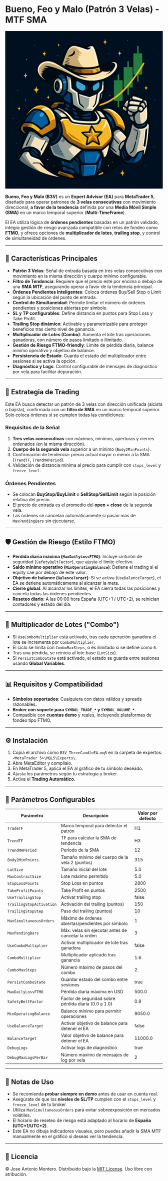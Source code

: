 # Bueno, Feo y Malo (Patrón 3 Velas) - MTF SMA

![B3V Logo](images/B3V_logo.png)

**Bueno, Feo y Malo (B3V)** es un **Expert Advisor (EA)** para **MetaTrader 5**, diseñado para operar patrones de **3 velas consecutivas** con movimiento direccional, **a favor de la tendencia** definida por una **Media Móvil Simple (SMA)** en un marco temporal superior (**Multi-TimeFrame**).

El EA utiliza lógica de **órdenes pendientes** basadas en un patrón validado, integra gestión de riesgo avanzada compatible con retos de fondeo como **FTMO**, y ofrece opciones de **multiplicador de lotes**, **trailing stop**, y control de simultaneidad de órdenes.

---

## 📌 Características Principales

- **Patrón 3 Velas**: Señal de entrada basada en tres velas consecutivas con movimiento en la misma dirección y cuerpo mínimo configurable.
- **Filtro de Tendencia**: Requiere que el precio esté por encima o debajo de una **SMA MTF**, asegurando operar a favor de la tendencia principal.
- **Órdenes Pendientes Inteligentes**: Coloca órdenes Buy/Sell Stop o Limit según la ubicación del punto de entrada.
- **Control de Simultaneidad**: Permite limitar el número de órdenes pendientes y posiciones abiertas por símbolo.
- **SL y TP configurables**: Define distancia en puntos para Stop Loss y Take Profit.
- **Trailing Stop dinámico**: Activable y parametrizable para proteger beneficios tras cierto nivel de ganancia.
- **Multiplicador de Lotes (Combo)**: Aumenta el lote tras operaciones ganadoras, con número de pasos limitado o ilimitado.
- **Gestión de Riesgo FTMO-friendly**: Límite de pérdida diaria, balance mínimo operativo y objetivo de balance.
- **Persistencia de Estado**: Guarda el estado del multiplicador entre sesiones si se activa la opción.
- **Diagnóstico y Logs**: Control configurable de mensajes de diagnóstico por vela para facilitar depuración.

---

## 🚀 Estrategia de Trading

Este EA busca detectar un patrón de 3 velas con dirección unificada (alcista o bajista), confirmada con un **filtro de SMA** en un marco temporal superior. Solo coloca órdenes si se cumplen todas las condiciones:

### Requisitos de la Señal

1. **Tres velas consecutivas** con máximos, mínimos, aperturas y cierres ordenados (en la misma dirección).
2. **Cuerpo de la segunda vela** superior a un mínimo (`Body2MinPoints`).
3. Confirmación de tendencia: precio actual mayor o menor a la SMA (`TrendTF`, `TrendMAPeriod`).
4. Validación de distancia mínima al precio para cumplir con `stops_level` y `freeze_level`.

### Órdenes Pendientes

- Se colocan **BuyStop/BuyLimit** o **SellStop/SellLimit** según la posición relativa del precio.
- El precio de entrada es el promedio del **open + close** de la segunda vela.
- Las órdenes se cancelan automáticamente si pasan más de `MaxPendingBars` sin ejecutarse.

---

## 🛡️ Gestión de Riesgo (Estilo FTMO)

- **Pérdida diaria máxima (`MaxDailyLossFTMO`)**: Incluye cinturón de seguridad (`SafetyBeltFactor`), que ajusta el límite efectivo.
- **Saldo mínimo operativo (`MinOperatingBalance`)**: Detiene el trading si el equity cae por debajo de este valor.
- **Objetivo de balance (`BalanceTarget`)**: Si se activa (`UseBalanceTarget`), el EA se detiene automáticamente al alcanzar la meta.
- **Cierre global**: Al alcanzar los límites, el EA cierra todas las posiciones y cancela todas las órdenes pendientes.
- **Reseteo diario**: A las 00:00 hora España (UTC+1 / UTC+2), se reinician contadores y estado del día.

---

## 🔁 Multiplicador de Lotes ("Combo")

- Si `UseComboMultiplier` está activado, tras cada operación ganadora el lote se incrementa por `ComboMultiplier`.
- El ciclo se limita con `ComboMaxSteps`, o es ilimitado si se define como `0`.
- Tras una pérdida, se reinicia al lote base (`LotSize`).
- Si `PersistComboState` está activado, el estado se guarda entre sesiones usando **Global Variables**.

---

## 📊 Requisitos y Compatibilidad

- **Símbolos soportados**: Cualquiera con datos válidos y spreads razonables.
- **Broker con soporte para `SYMBOL_TRADE_*` y `SYMBOL_VOLUME_*`**.
- Compatible con **cuentas demo** y reales, incluyendo plataformas de fondeo tipo FTMO.

---

## ⚙ Instalación

1. Copia el archivo como `B3V_ThreeCandleEA.mq5` en la carpeta de expertos: `<MetaTrader 5>\MQL5\Experts\`.
2. Abre MetaEditor y compílalo.
3. En MetaTrader 5, aplica el EA al gráfico de tu símbolo deseado.
4. Ajusta los parámetros según tu estrategia y broker.
5. Activa el **Trading Automático**.

---

## 🧾 Parámetros Configurables

| Parámetro                 | Descripción                                                  | Valor por defecto |
|--------------------------|--------------------------------------------------------------|-------------------|
| `TradeTF`                | Marco temporal para detectar el patrón                       | H1                |
| `TrendTF`                | TF para calcular la SMA de tendencia                         | H3                |
| `TrendMAPeriod`          | Periodo de la SMA                                            | 12                |
| `Body2MinPoints`         | Tamaño mínimo del cuerpo de la vela 2 (puntos)               | 315               |
| `LotSize`                | Tamaño inicial del lote                                      | 5.0               |
| `MaxContractSize`        | Lote máximo permitido                                        | 5.0               |
| `StopLossPoints`         | Stop Loss en puntos                                          | 2800              |
| `TakeProfitPoints`       | Take Profit en puntos                                        | 2500              |
| `UseTrailingStop`        | Activar trailing stop                                        | false             |
| `TrailingStopActivation` | Activación del trailing (puntos)                             | 150               |
| `TrailingStopStep`       | Paso del trailing (puntos)                                   | 10                |
| `MaxSimultaneousOrders`  | Máximo de órdenes abiertas/pendientes por símbolo            | 1                 |
| `MaxPendingBars`         | Máx. velas sin ejecutar antes de cancelar la orden           | 3                 |
| `UseComboMultiplier`     | Activar multiplicador de lote tras ganadora                  | false             |
| `ComboMultiplier`        | Multiplicador aplicado tras ganancia                         | 1.6               |
| `ComboMaxSteps`          | Número máximo de pasos del combo                             | 2                 |
| `PersistComboState`      | Guardar estado del combo entre sesiones                      | true              |
| `MaxDailyLossFTMO`       | Pérdida diaria máxima en USD                                 | 500.0             |
| `SafetyBeltFactor`       | Factor de seguridad sobre pérdida diaria (0.0 a 1.0)         | 0.9               |
| `MinOperatingBalance`    | Balance mínimo para permitir operaciones                     | 9050.0            |
| `UseBalanceTarget`       | Activar objetivo de balance para detener el EA               | false             |
| `BalanceTarget`          | Valor objetivo de balance para detener el EA                 | 11000.0           |
| `DebugLogs`              | Activar logs de diagnóstico                                  | true              |
| `DebugMaxLogsPerBar`     | Número máximo de mensajes de log por vela                    | 2                 |

---

## 📝 Notas de Uso

- Se recomienda **probar siempre en demo** antes de usar en cuenta real.
- Asegúrate de que los **niveles de SL/TP** cumplen con el `stops_level` y `freeze_level` de tu broker.
- Utiliza `MaxSimultaneousOrders` para evitar sobreexposición en mercados volátiles.
- El horario de reseteo de riesgo está adaptado al horario de **España (UTC+1/UTC+2)**.
- Este EA no dibuja indicadores visuales, pero puedes añadir la SMA MTF manualmente en el gráfico si deseas ver la tendencia.

---

## 🪪 Licencia

© Jose Antonio Montero. Distribuido bajo la [MIT License](LICENSE.md). Uso libre con atribución.
